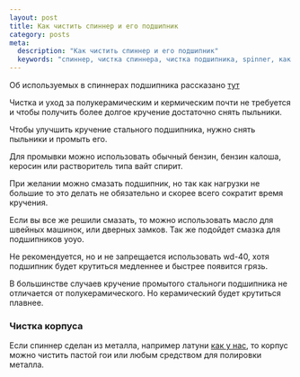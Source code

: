 ```yaml
---
layout: post
title: Как чистить спиннер и его подшипник
category: posts
meta:
  description: "Как чистить спиннер и его подшипник"
  keywords: "спиннер, чистка спиннера, чистка подшипника, spinner, как чистить спиннер, купить спиннер, fidgettoys.ru"
---
```


Об используемых в спиннерах подшипника рассказано [тут](/posts/podshipniki.html)

Чистка и уход за полукерамическим и кермическим почти не требуется и чтобы получить более долгое кручение достаточно снять пыльники.

Чтобы улучшить кручение стального подшипника, нужно снять пыльники и промыть его.

Для промывки можно использовать обычный бензин, бензин калоша, керосин или растворитель типа вайт спирит.

При желании можно смазать подшипник, но так как нагрузки не большие то это делать не обязательно и скорее всего сократит время кручения.

Если вы все же решили смазать, то можно использовать масло для швейных машинок, или дверных замков. Так же подойдет смазка для подшипников yoyo.

Не рекомендуется, но и не запрещается использовать wd-40, хотя подшипник будет крутиться медленнее и быстрее появится грязь.

В большинстве случаев кручение промытого стальноги подшипника не отличается от полукерамического. Но керамический будет крутиться плавнее.

### Чистка корпуса

Если спиннер сделан из металла, например латуни [как у нас][fidgettoys], то корпус можно чистить пастой гои или любым средством для полировки металла.


[fidgettoys]: http://fidgettoys.ru/
